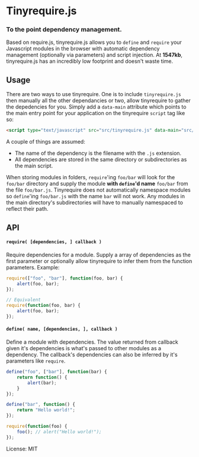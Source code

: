 # Tinyrequire.js
### To the point dependency management.
Based on require.js, tinyrequire.js allows you to `define` and `require` your Javascript modules in the browser with automatic dependency management (optionally via parameters) and script injection. At **1547kb**, tinyrequire.js has an incredibly low footprint and doesn't waste time.

## Usage
There are two ways to use tinyrequire. One is to include `tinyrequire.js` then manually all the other dependancies or two, allow tinyrequire to gather the depedencies for you. Simply add a `data-main` attribute which points to the main entry point for your application on the tinyrequire `script` tag like so:

```html
<script type="text/javascript" src="src/tinyrequire.js" data-main="src/main.js"></script>
```

A couple of things are assumed:
* The name of the dependency is the filename with the `.js` extension.
* All dependencies are stored in the same directory or subdirectories as the main script.

When storing modules in folders, `require`'ing `foo/bar` will look for the `foo/bar` directory and supply the module **with `define`'d name** `foo/bar` from the file `foo/bar.js`. Tinyrequire does not automatically namespace modules so `define`'ing `foo/bar.js` with the name `bar` will not work. Any modules in the main directory's subdirectories will have to manually namespaced to reflect their path.

## API
#### `require( [dependencies, ] callback )`
Require dependencies for a module. Supply a array of dependencies as the first parameter or optionally allow tinyrequire to infer them from the function parameters. Example:

```js
require(["foo", "bar"], function(foo, bar) {
	alert(foo, bar);
});

// Equivalent
require(function(foo, bar) {
	alert(foo, bar);
});
```

#### `define( name, [dependencies, ], callback )`
Define a module with dependencies. The value returned from callback given it's dependencies is what's passed to other modules as a dependency. The callback's dependencies can also be inferred by it's parameters like `require`.

```js
define("foo", ["bar"], function(bar) {
	return function() {
		alert(bar);
	}
});

define("bar", function() {
	return "Hello world!";
});

require(function(foo) {
	foo(); // alert("Hello world!");
});
```

License: MIT